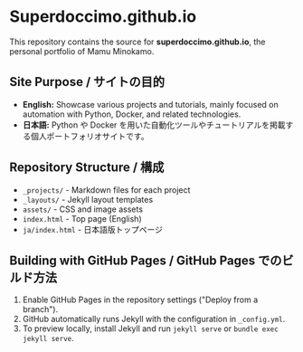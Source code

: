 # Superdoccimo.github.io

This repository contains the source for **superdoccimo.github.io**, the personal portfolio of Mamu Minokamo.

## Site Purpose / サイトの目的

- **English:** Showcase various projects and tutorials, mainly focused on automation with Python, Docker, and related technologies.
- **日本語:** Python や Docker を用いた自動化ツールやチュートリアルを掲載する個人ポートフォリオサイトです。

## Repository Structure / 構成

- `_projects/` - Markdown files for each project
- `_layouts/` - Jekyll layout templates
- `assets/` - CSS and image assets
- `index.html` - Top page (English)
- `ja/index.html` - 日本語版トップページ

## Building with GitHub Pages / GitHub Pages でのビルド方法

1. Enable GitHub Pages in the repository settings ("Deploy from a branch").
2. GitHub automatically runs Jekyll with the configuration in `_config.yml`.
3. To preview locally, install Jekyll and run `jekyll serve` or `bundle exec jekyll serve`.

